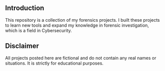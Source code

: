 ## Introduction 
This repository is a collection of my forensics projects. I built these projects to learn new tools and expand my knowledge in forensic investigation, which is a field in Cybersecurity. 

## Disclaimer
All projects posted here are fictional and do not contain any real names or situations. It is strictly for educational purposes. 
